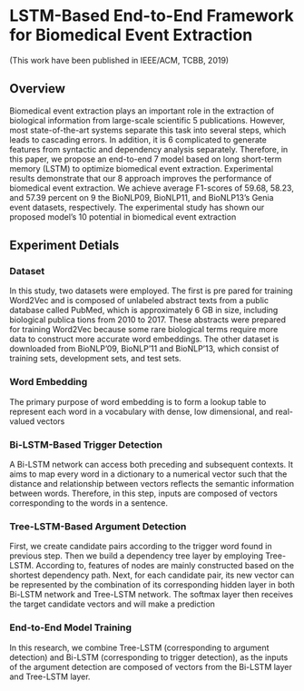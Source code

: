 # LSTM-Based End-to-End Framework for Biomedical Event Extraction

(This work have been published in IEEE/ACM, TCBB, 2019)
## Overview

Biomedical event extraction plays an important role in the extraction of biological information from large-scale scientific
5 publications. However, most state-of-the-art systems separate this task into several steps, which leads to cascading errors. In addition, it is
6 complicated to generate features from syntactic and dependency analysis separately. Therefore, in this paper, we propose an end-to-end
7 model based on long short-term memory (LSTM) to optimize biomedical event extraction. Experimental results demonstrate that our
8 approach improves the performance of biomedical event extraction. We achieve average F1-scores of 59.68, 58.23, and 57.39 percent on
9 the BioNLP09, BioNLP11, and BioNLP13’s Genia event datasets, respectively. The experimental study has shown our proposed model’s
10 potential in biomedical event extraction

## Experiment Detials
### Dataset
In this study, two datasets were employed. The first is pre
pared for training Word2Vec and is composed of unlabeled
abstract texts from a public database called PubMed, which
is approximately 6 GB in size, including biological publica
tions from 2010 to 2017. These abstracts were prepared for
training Word2Vec because some rare biological terms
require more data to construct more accurate word embeddings. The other dataset is downloaded from BioNLP’09, BioNLP’11 and BioNLP’13, which consist of training sets, development sets, and test sets. 

### Word Embedding
The primary purpose of word embedding is to form a
lookup table to represent each word in a vocabulary with dense, low dimensional, and real-valued vectors
         

### Bi-LSTM-Based Trigger Detection
A Bi-LSTM network can access both preceding and
subsequent contexts. It aims to map every word in a dictionary to a numerical vector such that the distance and relationship between vectors reflects the semantic information
between words. Therefore, in this step, inputs are composed
of vectors corresponding to the words in a sentence.
### Tree-LSTM-Based Argument Detection
First, we create candidate pairs according to the trigger 
word found in previous step. Then we build a dependency 
tree layer by employing Tree-LSTM. According to, features of nodes are mainly constructed based on the shortest
dependency path. Next, for each candidate pair, its new
vector can be represented by the combination of its corresponding hidden layer in both Bi-LSTM network and Tree-LSTM network. The softmax layer then receives the target candidate vectors and will make a prediction

### End-to-End Model Training
In this research, we combine Tree-LSTM (corresponding to 
argument detection) and Bi-LSTM (corresponding to trigger 
detection), as the inputs of the argument detection are composed of vectors from the Bi-LSTM layer and Tree-LSTM
layer.
